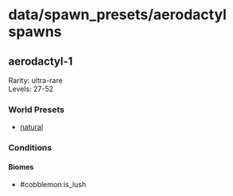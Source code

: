 # data/spawn_presets/aerodactyl spawns  
  
## aerodactyl-1  
Rarity: ultra-rare  
Levels: 27-52  
  
### World Presets  
* [natural](data/spawn_data/natural.md)  
  
### Conditions  
  
#### Biomes  
  * #cobblemon:is_lush
  
